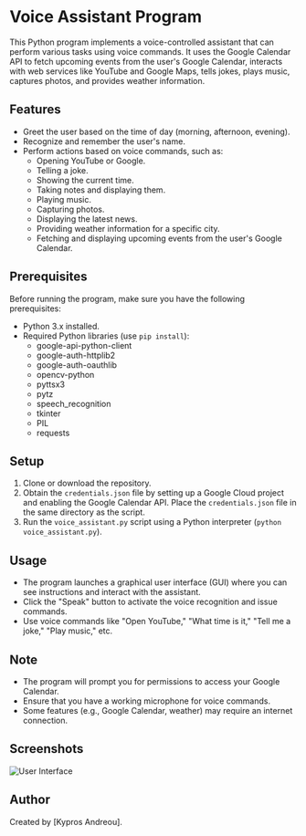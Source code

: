 # Voice Assistant Program

This Python program implements a voice-controlled assistant that can perform various tasks using voice commands. It uses the Google Calendar API to fetch upcoming events from the user's Google Calendar, interacts with web services like YouTube and Google Maps, tells jokes, plays music, captures photos, and provides weather information.

## Features

- Greet the user based on the time of day (morning, afternoon, evening).
- Recognize and remember the user's name.
- Perform actions based on voice commands, such as:
  - Opening YouTube or Google.
  - Telling a joke.
  - Showing the current time.
  - Taking notes and displaying them.
  - Playing music.
  - Capturing photos.
  - Displaying the latest news.
  - Providing weather information for a specific city.
  - Fetching and displaying upcoming events from the user's Google Calendar.

## Prerequisites

Before running the program, make sure you have the following prerequisites:

- Python 3.x installed.
- Required Python libraries (use `pip install`):
  - google-api-python-client
  - google-auth-httplib2
  - google-auth-oauthlib
  - opencv-python
  - pyttsx3
  - pytz
  - speech_recognition
  - tkinter
  - PIL
  - requests

## Setup

1. Clone or download the repository.
2. Obtain the `credentials.json` file by setting up a Google Cloud project and enabling the Google Calendar API. Place the `credentials.json` file in the same directory as the script.
3. Run the `voice_assistant.py` script using a Python interpreter (`python voice_assistant.py`).

## Usage

- The program launches a graphical user interface (GUI) where you can see instructions and interact with the assistant.
- Click the "Speak" button to activate the voice recognition and issue commands.
- Use voice commands like "Open YouTube," "What time is it," "Tell me a joke," "Play music," etc.

## Note

- The program will prompt you for permissions to access your Google Calendar.
- Ensure that you have a working microphone for voice commands.
- Some features (e.g., Google Calendar, weather) may require an internet connection.


## Screenshots

![User Interface](/Screenshots/Picture1.png)


## Author

Created by [Kypros Andreou].


